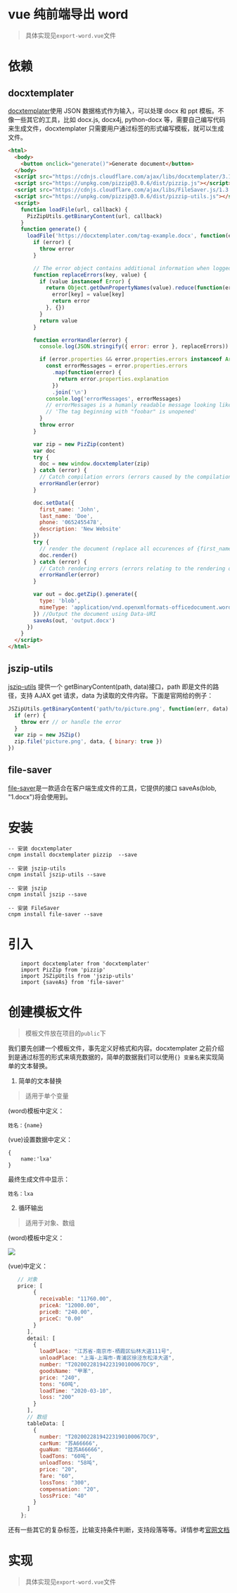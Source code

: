 # vue 纯前端导出 word

> 具体实现见`export-word.vue`文件

# 依赖

## docxtemplater

[docxtemplater](https://docxtemplater.readthedocs.io/en/latest/)使用 JSON 数据格式作为输入，可以处理 docx 和 ppt 模板。不像一些其它的工具，比如 docx.js, docx4j, python-docx 等，需要自己编写代码来生成文件，docxtemplater 只需要用户通过标签的形式编写模板，就可以生成文件。

```html
<html>
  <body>
    <button onclick="generate()">Generate document</button>
  </body>
  <script src="https://cdnjs.cloudflare.com/ajax/libs/docxtemplater/3.17.1/docxtemplater.js"></script>
  <script src="https://unpkg.com/pizzip@3.0.6/dist/pizzip.js"></script>
  <script src="https://cdnjs.cloudflare.com/ajax/libs/FileSaver.js/1.3.8/FileSaver.js"></script>
  <script src="https://unpkg.com/pizzip@3.0.6/dist/pizzip-utils.js"></script>
  <script>
    function loadFile(url, callback) {
      PizZipUtils.getBinaryContent(url, callback)
    }
    function generate() {
      loadFile('https://docxtemplater.com/tag-example.docx', function(error, content) {
        if (error) {
          throw error
        }

        // The error object contains additional information when logged with JSON.stringify (it contains a properties object containing all suberrors).
        function replaceErrors(key, value) {
          if (value instanceof Error) {
            return Object.getOwnPropertyNames(value).reduce(function(error, key) {
              error[key] = value[key]
              return error
            }, {})
          }
          return value
        }

        function errorHandler(error) {
          console.log(JSON.stringify({ error: error }, replaceErrors))

          if (error.properties && error.properties.errors instanceof Array) {
            const errorMessages = error.properties.errors
              .map(function(error) {
                return error.properties.explanation
              })
              .join('\n')
            console.log('errorMessages', errorMessages)
            // errorMessages is a humanly readable message looking like this :
            // 'The tag beginning with "foobar" is unopened'
          }
          throw error
        }

        var zip = new PizZip(content)
        var doc
        try {
          doc = new window.docxtemplater(zip)
        } catch (error) {
          // Catch compilation errors (errors caused by the compilation of the template : misplaced tags)
          errorHandler(error)
        }

        doc.setData({
          first_name: 'John',
          last_name: 'Doe',
          phone: '0652455478',
          description: 'New Website'
        })
        try {
          // render the document (replace all occurences of {first_name} by John, {last_name} by Doe, ...)
          doc.render()
        } catch (error) {
          // Catch rendering errors (errors relating to the rendering of the template : angularParser throws an error)
          errorHandler(error)
        }

        var out = doc.getZip().generate({
          type: 'blob',
          mimeType: 'application/vnd.openxmlformats-officedocument.wordprocessingml.document'
        }) //Output the document using Data-URI
        saveAs(out, 'output.docx')
      })
    }
  </script>
</html>
```

## jszip-utils

[jszip-utils](https://stuk.github.io/jszip-utils/) 提供一个 getBinaryContent(path, data)接口，path 即是文件的路径，支持 AJAX get 请求，data 为读取的文件内容。下面是官网给的例子：

```javascript
JSZipUtils.getBinaryContent('path/to/picture.png', function(err, data) {
  if (err) {
    throw err // or handle the error
  }
  var zip = new JSZip()
  zip.file('picture.png', data, { binary: true })
})
```

## file-saver

[file-saver](https://www.npmjs.com/package/file-saver)是一款适合在客户端生成文件的工具，它提供的接口 saveAs(blob, "1.docx")将会使用到。

# 安装

```
-- 安装 docxtemplater
cnpm install docxtemplater pizzip  --save

-- 安装 jszip-utils
cnpm install jszip-utils --save

-- 安装 jszip
cnpm install jszip --save

-- 安装 FileSaver
cnpm install file-saver --save
```

# 引入

```
    import docxtemplater from 'docxtemplater'
    import PizZip from 'pizzip'
    import JSZipUtils from 'jszip-utils'
    import {saveAs} from 'file-saver'

```

# 创建模板文件

> 模板文件放在项目的`public`下

我们要先创建一个模板文件，事先定义好格式和内容。docxtemplater 之前介绍到是通过标签的形式来填充数据的，简单的数据我们可以使用`{} 变量名`来实现简单的文本替换。

1. 简单的文本替换
  > 适用于单个变量

(word)模板中定义：

```
姓名：{name}
```

(vue)设置数据中定义：

```
{
    name:'lxa'
}
```

最终生成文件中显示：

```
姓名：lxa
```

2. 循环输出

  > 适用于对象、数组

(word)模板中定义：

![](https://cdn.nlark.com/yuque/0/2020/jpeg/378417/1583833454630-assets/web-upload/abbad8bf-5da6-43ad-8aac-d4ef664b8b3f.jpeg)

(vue)中定义：
```javascript
   // 对象
   price: [
        {
          receivable: "11760.00",
          priceA: "12000.00",
          priceB: "240.00",
          priceC: "0.00"
        }
      ],
      detail: [
        {
          loadPlace: "江苏省-南京市-栖霞区仙林大道111号",
          unloadPlace: "上海-上海市-青浦区徐泾东松泽大道",
          number: "T20200228194223190100067DC9",
          goodsName: "甲苯",
          price: "240",
          tons: "60吨",
          loadTime: "2020-03-10",
          loss: "200"
        }
      ],
      // 数组
      tableData: [
        {
          number: "T20200228194223190100067DC9",
          carNum: "苏A66666",
          guaNum: "挂苏A66666",
          loadTons: "60吨",
          unloadTons: "58吨",
          price: "20",
          fare: "60",
          lossTons: "300",
          compensation: "20",
          lossPrice: "40"
        }
      ]
    };
```
还有一些其它的复杂标签，比输支持条件判断，支持段落等等。详情参考[官网文档](https://docxtemplater.readthedocs.io/en/latest/)

# 实现
> 具体实现见`export-word.vue`文件
